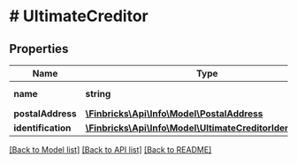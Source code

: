 # # UltimateCreditor

## Properties

Name | Type | Description | Notes
------------ | ------------- | ------------- | -------------
**name** | **string** | Final payee name. | [optional]
**postalAddress** | [**\Finbricks\Api\Info\Model\PostalAddress**](PostalAddress.md) |  | [optional]
**identification** | [**\Finbricks\Api\Info\Model\UltimateCreditorIdentification**](UltimateCreditorIdentification.md) |  | [optional]

[[Back to Model list]](../../README.md#models) [[Back to API list]](../../README.md#endpoints) [[Back to README]](../../README.md)
